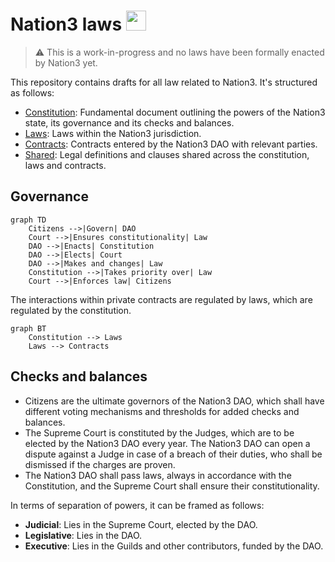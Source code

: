 # Nation3 laws <img src="https://nation3.org/flag.svg" width="32">

> :warning: This is a work-in-progress and no laws have been formally enacted by Nation3 yet.

This repository contains drafts for all law related to Nation3. It's structured as follows:
- [Constitution](https://linked.md/v?u=https://linked.md/api/github/nation3/law/main/Constitution.linked.md): Fundamental document outlining the powers of the Nation3 state, its governance and its checks and balances.
- [Laws](laws): Laws within the Nation3 jurisdiction.
- [Contracts](contracts): Contracts entered by the Nation3 DAO with relevant parties.
- [Shared](shared): Legal definitions and clauses shared across the constitution, laws and contracts.

## Governance

```mermaid
graph TD
    Citizens -->|Govern| DAO
    Court -->|Ensures constitutionality| Law
    DAO -->|Enacts| Constitution
    DAO -->|Elects| Court
    DAO -->|Makes and changes| Law
    Constitution -->|Takes priority over| Law
    Court -->|Enforces law| Citizens
```

The interactions within private contracts are regulated by laws, which are regulated by the constitution.

```mermaid
graph BT
    Constitution --> Laws
    Laws --> Contracts
```

## Checks and balances
- Citizens are the ultimate governors of the Nation3 DAO, which shall have different voting mechanisms and thresholds for added checks and balances.
- The Supreme Court is constituted by the Judges, which are to be elected by the Nation3 DAO every year. The Nation3 DAO can open a dispute against a Judge in case of a breach of their duties, who shall be dismissed if the charges are proven.
- The Nation3 DAO shall pass laws, always in accordance with the Constitution, and the Supreme Court shall ensure their constitutionality.

In terms of separation of powers, it can be framed as follows:
- **Judicial**: Lies in the Supreme Court, elected by the DAO.
- **Legislative**: Lies in the DAO.
- **Executive**: Lies in the Guilds and other contributors, funded by the DAO.

